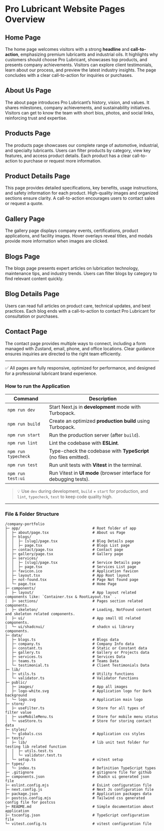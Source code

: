 # Pro Lubricant Website Pages Overview

## Home Page

The home page welcomes visitors with a strong **headline** and **call-to-action**, emphasizing premium lubricants and industrial oils. It highlights why customers should choose Pro Lubricant, showcases top products, and presents company achievements. Visitors can explore client testimonials, learn about our process, and preview the latest industry insights. The page concludes with a clear call-to-action for inquiries or purchases.

## About Us Page

The about page introduces Pro Lubricant’s history, vision, and values. It shares milestones, company achievements, and sustainability initiatives. Visitors can get to know the team with short bios, photos, and social links, reinforcing trust and expertise.

## Products Page

The products page showcases our complete range of automotive, industrial, and specialty lubricants. Users can filter products by category, view key features, and access product details. Each product has a clear call-to-action to purchase or request more information.

## Product Details Page

This page provides detailed specifications, key benefits, usage instructions, and safety information for each product. High-quality images and organized sections ensure clarity. A call-to-action encourages users to contact sales or request a quote.

## Gallery Page

The gallery page displays company events, certifications, product applications, and facility images. Hover overlays reveal titles, and modals provide more information when images are clicked.

## Blogs Page

The blogs page presents expert articles on lubrication technology, maintenance tips, and industry trends. Users can filter blogs by category to find relevant content quickly.

## Blog Details Page

Users can read full articles on product care, technical updates, and best practices. Each blog ends with a call-to-action to contact Pro Lubricant for consultation or purchases.

## Contact Page

The contact page provides multiple ways to connect, including a form managed with Zustand, email, phone, and office locations. Clear guidance ensures inquiries are directed to the right team efficiently.

---

✅ All pages are fully responsive, optimized for performance, and designed for a professional lubricant brand experience.

### How to run the Application

| Command             | Description                                                        |
| ------------------- | ------------------------------------------------------------------ |
| `npm run dev`       | Start Next.js in **development** mode with Turbopack.              |
| `npm run build`     | Create an optimized **production build** using Turbopack.          |
| `npm run start`     | Run the production server (after `build`).                         |
| `npm run lint`      | Lint the codebase with **ESLint**.                                 |
| `npm run typecheck` | Type-check the codebase with **TypeScript** (no files emitted).    |
| `npm run test`      | Run unit tests with **Vitest** in the terminal.                    |
| `npm run test:ui`   | Run Vitest in **UI mode** (browser interface for debugging tests). |

> 💡 Use `dev` during development, `build` + `start` for production, and `lint`, `typecheck`, `test` to keep code quality high.

---

### File & Folder Structure

```
/company-portfolio
├─ app/                                 # Root folder of app
│  ├─ about/page.tsx                    # About us Page
│  ├─ blogs/
│  │  ├─ [slug]/page.tsx                # Blog Details page
│  │  ├─ page.tsx                       # Blogs List page
│  ├─ contact/page.tsx                  # Contact page
│  ├─ gallery/page.tsx                  # Gallery page
│  ├─ services/
│  │  ├─ [slug]/page.tsx                # Service Details page
│  │  ├─ page.tsx                       # Services List page
│  ├─ favicon.ico                       # Application favicon
│  ├─ layout.tsx                        # App Root layout
│  ├─ not-found.tsx                     # Page Not found page
│  └─ page.tsx                          # Home Page
├─ components/
│  ├─ layout/                           # App layout related components like: `Container.tsx & RootLayout.tsx` .
│  ├─ sections/                         # Pages section related components.
│  ├─ skeleton/                         # Loading, NotFound content and skeleton related components.
│  ├─ ui/                               # App small UI related components.
│  └─ ui/shadcnui/                      # shadcn ui library components.
├─ data/
│  ├─ blogs.ts                          # Blogs data
│  ├─ company.ts                        # Company Info data
│  ├─ constant.ts                       # Static or Constant data
│  ├─ gallery.ts                        # Gallery or Projects data
│  ├─ services.ts                       # Services Data
│  ├─ teams.ts                          # Teams Data
│  └─ testimonial.ts                    # Client Testimonials Data
├─ lib/
│  ├─ utils.ts                          # Utility functions
│  └─ validator.ts                      # Validator functions
├─ public/
│  ├─ images/                           # App all images
│  ├─ logo-white.svg                    # Application logo for Dark background
│  └─ logo.svg                          # Application main logo
├─ store/
│  ├─ useFilter.ts                      # Store for all types of filter value
│  ├─ useMobileMenu.ts                  # Store for mobile menu status
│  └─ useStore.ts                       # Store for storing contact data
├─ styles/
│  └─ globals.css                       # Application css styles
├─ tests/
│  ├─ lib/                              # lib unit test folder for testing lib related function
│  │  ├─ utils.test.ts
│  │  └─ validator.test.ts
│  └─ setup.ts                          # vitest setup
├─ types/
│  └─ index.ts                          # Definition TypeScript types
├─ .gitignore                           # gitignore file for github
├─ components.json                      # shadcn ui generated json file
├─ eslint.config.mjs                    # EsLint configuration file
├─ next.config.js                       # Next Js configuration file
├─ package.json                         # Application packages data
├─ postcss.config.mjs                   # Tailwind css generated config file for postcss
├─ README.md                            # Simple documentation about application
├─ tsconfig.json                        # TypeScript configuration file
└─ vitest.config.ts                     # vitest configuration file
```
